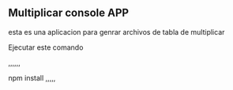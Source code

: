 

## Multiplicar console APP

esta es una aplicacion para genrar archivos de tabla de multiplicar

Ejecutar este comando 

,,,,,,

npm install
,,,,,
